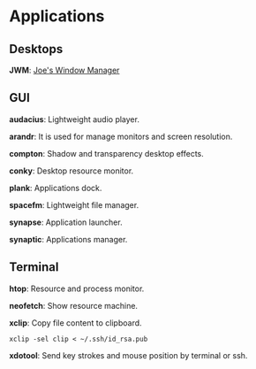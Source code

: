 # Applications

## Desktops

__JWM__: [Joe's Window Manager](http://joewing.net/projects/jwm/)

## GUI

__audacius__: Lightweight audio player.

__arandr__: It is used for manage monitors and screen resolution.

__compton__: Shadow and transparency desktop effects.

__conky__: Desktop resource monitor.

__plank__: Applications dock.

__spacefm__: Lightweight file manager.

__synapse__: Application launcher. 

__synaptic__: Applications manager.

## Terminal

__htop__: Resource and process monitor.

__neofetch__: Show resource machine. 

__xclip__: Copy file content to clipboard.
   
    xclip -sel clip < ~/.ssh/id_rsa.pub

__xdotool__: Send key strokes and mouse position by terminal or ssh.
